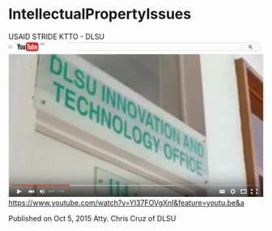 # IntellectualPropertyIssues

USAID STRIDE KTTO - DLSU
[![alt tag](https://github.com/DeLaSalleUniversity-Manila/IntellectualPropertyIssues/blob/master/screenshot1.png)](https://www.youtube.com/watch?v=YI37FOVgXnI&feature=youtu.be&a) 
https://www.youtube.com/watch?v=YI37FOVgXnI&feature=youtu.be&a

Published on Oct 5, 2015
Atty. Chris Cruz of DLSU
